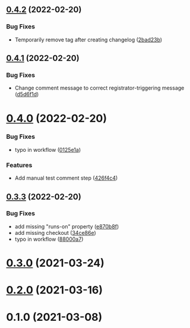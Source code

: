 ## [0.4.2](https://github.com/iitis/LabelledGraphs.jl/compare/v0.4.1...v0.4.2) (2022-02-20)


### Bug Fixes

* Temporarily remove tag after creating changelog ([2bad23b](https://github.com/iitis/LabelledGraphs.jl/commit/2bad23b52272b1380793ce5bfb40382ea387a1dc))



## [0.4.1](https://github.com/iitis/LabelledGraphs.jl/compare/v0.4.0...v0.4.1) (2022-02-20)


### Bug Fixes

* Change comment message to correct registrator-triggering message ([d5d6f1d](https://github.com/iitis/LabelledGraphs.jl/commit/d5d6f1dc163465c2b171cb93e5446623034819c1))



# [0.4.0](https://github.com/iitis/LabelledGraphs.jl/compare/v0.3.3...v0.4.0) (2022-02-20)


### Bug Fixes

* typo in workflow ([0125e1a](https://github.com/iitis/LabelledGraphs.jl/commit/0125e1ac8251d1de7beb39b6e40e45da22780641))


### Features

* Add manual test comment step ([426f4c4](https://github.com/iitis/LabelledGraphs.jl/commit/426f4c484be7801af88ad674bbab617c684af63f))



## [0.3.3](https://github.com/iitis/LabelledGraphs.jl/compare/v0.3.0...v0.3.3) (2022-02-20)


### Bug Fixes

* add missing "runs-on" property ([e870b8f](https://github.com/iitis/LabelledGraphs.jl/commit/e870b8f95ec5c2c86f5b59a5dd94d55458364b4e))
* add missing checkout ([34ce86e](https://github.com/iitis/LabelledGraphs.jl/commit/34ce86e6a5d431352e85cb300bd3638a17614f1d))
* typo in workflow ([88000a7](https://github.com/iitis/LabelledGraphs.jl/commit/88000a7e8715c2be260a03ae4af500ed4334d67b))



# [0.3.0](https://github.com/iitis/LabelledGraphs.jl/compare/v0.2.0...v0.3.0) (2021-03-24)



# [0.2.0](https://github.com/iitis/LabelledGraphs.jl/compare/v0.1.0...v0.2.0) (2021-03-16)



# 0.1.0 (2021-03-08)



